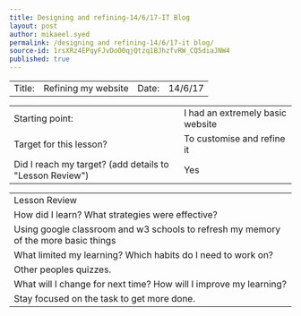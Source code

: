 ```yaml
---
title: Designing and refining-14/6/17-IT Blog
layout: post
author: mikaeel.syed
permalink: /designing and refining-14/6/17-it blog/
source-id: 1rsXRz4EPqyFJvDoO0qjQtzq1BJhzfvRW_CQ5diaJNW4
published: true
---
```

<table>
  <tr>
    <td>Title:  </td>
    <td>Refining my website</td>
    <td> Date:  </td>
    <td>14/6/17</td>
  </tr>
</table>


<table>
  <tr>
    <td>Starting point:</td>
    <td>I had an extremely basic website</td>
  </tr>
  <tr>
    <td>Target for this lesson?</td>
    <td>To customise and refine it</td>
  </tr>
  <tr>
    <td>Did I reach my target? 
(add details to "Lesson Review")</td>
    <td>Yes</td>
  </tr>
</table>


<table>
  <tr>
    <td>Lesson Review</td>
  </tr>
  <tr>
    <td>How did I learn? What strategies were effective? </td>
  </tr>
  <tr>
    <td>Using google classroom and w3 schools to refresh my memory of the more basic things</td>
  </tr>
  <tr>
    <td>What limited my learning? Which habits do I need to work on? </td>
  </tr>
  <tr>
    <td>Other peoples quizzes.</td>
  </tr>
  <tr>
    <td>What will I change for next time? How will I improve my learning?</td>
  </tr>
  <tr>
    <td>Stay focused on the task to get more done.</td>
  </tr>
</table>


